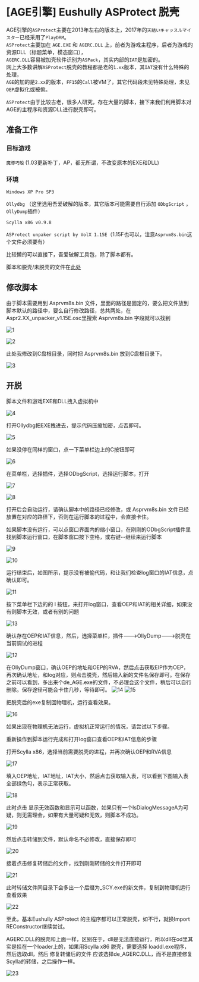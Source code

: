 # [AGE引擎] Eushully ASProtect 脱壳

AGE引擎的`ASProtect`主要在2013年左右的版本上，2017年的`天結いキャッスルマイスター`已经采用了`PlayDRM`。  
`ASProtect`主要加在 `AGE.EXE` 和 `AGERC.DLL` 上，前者为游戏主程序，后者为游戏的资源DLL（标题菜单，模态窗口），  
`AGERC.DLL`容易被加壳软件识别为`ASPack`，其实内部的`IAT`是加密的。  
网上大多数讲解`ASProtect`脱壳的教程都是老的`1.xx`版本，其`IAT`没有什么特殊的处理，  
`AGE`的加的是`2.xx`的版本，`FF15`的`Call`被VM了，其它代码段未见特殊处理，未见`OEP`虚拟化或被偷。  

`ASProtect`由于比较古老，很多人研究，存在大量的脚本，接下来我们利用脚本对AGE的主程序和资源DLL进行脱壳即可。

## 准备工作

### 目标游戏

`魔導巧殻` (1.03更新补丁，AP，都无所谓，不改变原本的EXE和DLL)

### 环境

`Windows XP Pro SP3`

`Ollydbg` （这里选用吾爱破解的版本，其它版本可能需要自行添加 `ODbgScript` ，`OllyDump`插件）

`Scylla x86 v0.9.8`

`ASProtect unpaker script by VolX 1.15E`（1.15F也可以，注意`Asprvm8s.bin`这个文件必须要有）

比较懒的可以直接下，吾爱破解工具包，除了脚本都有。

脚本和脱壳/未脱壳的文件在[此处](https://github.com/Dir-A/Dir-A_Essays_MD/tree/main/image/%5BAGE%E5%BC%95%E6%93%8E%5D%20Eushully%20ASProtect%20%E8%84%B1%E5%A3%B3/%E9%99%84%E4%BB%B6)

## 修改脚本

由于脚本需要用到 Asprvm8s.bin 文件，里面的路径是固定的，要么把文件放到脚本默认的路径中，要么自行修改路径，总共两处，在Aspr2.XX_unpacker_v1.15E.osc里搜索 Asprvm8s.bin 字段就可以找到

![1](https://github.com/Dir-A/Dir-A_Essays_MD/blob/main/image/%5BAGE%E5%BC%95%E6%93%8E%5D%20Eushully%20ASProtect%20%E8%84%B1%E5%A3%B3/1.png)

![2](https://github.com/Dir-A/Dir-A_Essays_MD/blob/main/image/%5BAGE%E5%BC%95%E6%93%8E%5D%20Eushully%20ASProtect%20%E8%84%B1%E5%A3%B3/2.png)

此处我修改到C盘根目录，同时把 Asprvm8s.bin 放到C盘根目录下。

![3](https://github.com/Dir-A/Dir-A_Essays_MD/blob/main/image/%5BAGE%E5%BC%95%E6%93%8E%5D%20Eushully%20ASProtect%20%E8%84%B1%E5%A3%B3/3.png)

## 开脱

脚本文件和游戏EXE和DLL拽入虚拟机中

![4](https://github.com/Dir-A/Dir-A_Essays_MD/blob/main/image/%5BAGE%E5%BC%95%E6%93%8E%5D%20Eushully%20ASProtect%20%E8%84%B1%E5%A3%B3/4.png)

打开Ollydbg把EXE拽进去，提示代码压缩加密，点否即可。

![5](https://github.com/Dir-A/Dir-A_Essays_MD/blob/main/image/%5BAGE%E5%BC%95%E6%93%8E%5D%20Eushully%20ASProtect%20%E8%84%B1%E5%A3%B3/5.png)

如果没停在同样的窗口，点一下菜单栏边上的C按钮即可

![6](https://github.com/Dir-A/Dir-A_Essays_MD/blob/main/image/%5BAGE%E5%BC%95%E6%93%8E%5D%20Eushully%20ASProtect%20%E8%84%B1%E5%A3%B3/6.png)

在菜单栏，选择插件，选择ODbgScript，选择运行脚本，打开

![7](https://github.com/Dir-A/Dir-A_Essays_MD/blob/main/image/%5BAGE%E5%BC%95%E6%93%8E%5D%20Eushully%20ASProtect%20%E8%84%B1%E5%A3%B3/7.png)

![8](https://github.com/Dir-A/Dir-A_Essays_MD/blob/main/image/%5BAGE%E5%BC%95%E6%93%8E%5D%20Eushully%20ASProtect%20%E8%84%B1%E5%A3%B3/8.png)

打开后会自动运行，请确认脚本中的路径已经修改，或 Asprvm8s.bin 文件已经放置在对应的路径下，否则在运行脚本的过程中，会直接卡住。

如果脚本没有运行，可以点窗口界面内的缩小窗口，在刚刚的ODbgScript插件里找到脚本运行窗口，在脚本窗口按下空格，或右键--继续来运行脚本

![9](https://github.com/Dir-A/Dir-A_Essays_MD/blob/main/image/%5BAGE%E5%BC%95%E6%93%8E%5D%20Eushully%20ASProtect%20%E8%84%B1%E5%A3%B3/9.png)

![10](https://github.com/Dir-A/Dir-A_Essays_MD/blob/main/image/%5BAGE%E5%BC%95%E6%93%8E%5D%20Eushully%20ASProtect%20%E8%84%B1%E5%A3%B3/10.png)

运行结束后，如图所示，提示没有被偷代码，和让我们检查log窗口的IAT信息，点确认即可。

![11](https://github.com/Dir-A/Dir-A_Essays_MD/blob/main/image/%5BAGE%E5%BC%95%E6%93%8E%5D%20Eushully%20ASProtect%20%E8%84%B1%E5%A3%B3/11.png)

按下菜单栏下边的的 l 按钮，来打开log窗口，查看OEP和IAT的相关详细，如果没有则脚本无效，或者有别的问题

![13](https://github.com/Dir-A/Dir-A_Essays_MD/blob/main/image/%5BAGE%E5%BC%95%E6%93%8E%5D%20Eushully%20ASProtect%20%E8%84%B1%E5%A3%B3/13.png)

确认存在OEP和IAT信息，然后，选择菜单栏，插件--->OllyDump--->脱壳在当前调试的进程

![12](https://github.com/Dir-A/Dir-A_Essays_MD/blob/main/image/%5BAGE%E5%BC%95%E6%93%8E%5D%20Eushully%20ASProtect%20%E8%84%B1%E5%A3%B3/12.png)

在OllyDump窗口，确认OEP的地址和OEP的RVA，然后点击获取EIP作为OEP，再次确认地址，和log对应，则点击脱壳，然后输入新的文件名保存即可。在保存之前可以看到，多出来个de_AGE.exe的文件，不必理会这个文件，稍后可以自行删除。保存途径可能会卡住几秒，等待即可。
![14](https://github.com/Dir-A/Dir-A_Essays_MD/blob/main/image/%5BAGE%E5%BC%95%E6%93%8E%5D%20Eushully%20ASProtect%20%E8%84%B1%E5%A3%B3/14.png)
![15](https://github.com/Dir-A/Dir-A_Essays_MD/blob/main/image/%5BAGE%E5%BC%95%E6%93%8E%5D%20Eushully%20ASProtect%20%E8%84%B1%E5%A3%B3/15.png)

把脱壳后的exe复制回物理机，运行查看效果。

![16](https://github.com/Dir-A/Dir-A_Essays_MD/blob/main/image/%5BAGE%E5%BC%95%E6%93%8E%5D%20Eushully%20ASProtect%20%E8%84%B1%E5%A3%B3/16.png)

如果出现在物理机无法运行，虚拟机正常运行的情况，请尝试以下步骤。

重新操作到脚本运行完成和打开log窗口查看OEP和IAT信息的步骤

打开Scylla x86，选择当前需要脱壳的进程，并再次确认OEP和RVA信息

![17](https://github.com/Dir-A/Dir-A_Essays_MD/blob/main/image/%5BAGE%E5%BC%95%E6%93%8E%5D%20Eushully%20ASProtect%20%E8%84%B1%E5%A3%B3/17.png)

填入OEP地址，IAT地址，IAT大小，然后点击获取输入表，可以看到下图输入表全部绿色勾，表示正常获取。

![18](https://github.com/Dir-A/Dir-A_Essays_MD/blob/main/image/%5BAGE%E5%BC%95%E6%93%8E%5D%20Eushully%20ASProtect%20%E8%84%B1%E5%A3%B3/18.png)

此时点击 显示无效函数和显示可以函数，如果只有一个IsDialogMessageA为可疑，则无需理会，如果有大量可疑和无效，则脚本不成功。

![19](https://github.com/Dir-A/Dir-A_Essays_MD/blob/main/image/%5BAGE%E5%BC%95%E6%93%8E%5D%20Eushully%20ASProtect%20%E8%84%B1%E5%A3%B3/19.png)

然后点击转储到文件，默认命名不必修改，直接保存即可

![20](https://github.com/Dir-A/Dir-A_Essays_MD/blob/main/image/%5BAGE%E5%BC%95%E6%93%8E%5D%20Eushully%20ASProtect%20%E8%84%B1%E5%A3%B3/20.png)

接着点击修复转储后的文件，找到刚刚转储的文件打开即可

![21](https://github.com/Dir-A/Dir-A_Essays_MD/blob/main/image/%5BAGE%E5%BC%95%E6%93%8E%5D%20Eushully%20ASProtect%20%E8%84%B1%E5%A3%B3/21.png)

此时转储文件同目录下会多出一个后缀为_SCY.exe的新文件，复制到物理机运行查看效果

![22](https://github.com/Dir-A/Dir-A_Essays_MD/blob/main/image/%5BAGE%E5%BC%95%E6%93%8E%5D%20Eushully%20ASProtect%20%E8%84%B1%E5%A3%B3/22.png)

至此，基本Eushully ASProtect 的主程序都可以正常脱壳，如不行，就换Import REConstructor继续尝试。

AGERC.DLL的脱壳和上面一样，区别在于，dll是无法直接运行，所以dll在od里其实是挂在一个loader上的，如果用Scylla x86 脱壳，需要选择 loaddl.exe程序，然后选取dll，然后 修复转储后的文件 应该选择de_AGERC.DLL，而不是直接修复Scylla的转储，之后操作一样。

![23](https://github.com/Dir-A/Dir-A_Essays_MD/blob/main/image/%5BAGE%E5%BC%95%E6%93%8E%5D%20Eushully%20ASProtect%20%E8%84%B1%E5%A3%B3/23.png)

